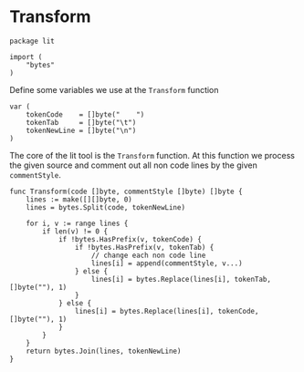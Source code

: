 # Transform

	package lit

	import (
		"bytes"
	)

Define some variables we use at the `Transform` function

	var (
		tokenCode    = []byte("    ")
		tokenTab     = []byte("\t")
		tokenNewLine = []byte("\n")
	)

The core of the lit tool is the `Transform` function. At this function we process the given source and comment out all non code lines by the given `commentStyle`.

	func Transform(code []byte, commentStyle []byte) []byte {
		lines := make([][]byte, 0)
		lines = bytes.Split(code, tokenNewLine)

		for i, v := range lines {
			if len(v) != 0 {
				if !bytes.HasPrefix(v, tokenCode) {
					if !bytes.HasPrefix(v, tokenTab) {
						// change each non code line
						lines[i] = append(commentStyle, v...)
					} else {
						lines[i] = bytes.Replace(lines[i], tokenTab, []byte(""), 1)
					}
				} else {
					lines[i] = bytes.Replace(lines[i], tokenCode, []byte(""), 1)
				}
			}
		}
		return bytes.Join(lines, tokenNewLine)
	}
